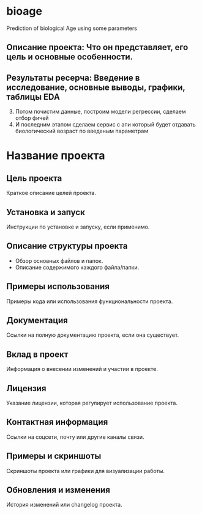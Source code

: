 # bioage
Prediction of biological Age using some parameters
## Описание проекта: Что он представляет, его цель и основные особенности.
## Результаты ресерча: Введение в исследование, основные выводы, графики, таблицы EDA 
3. Потом почистим данные, построим модели регрессии, сделаем отбор фичей
4. И последним этапом сделаем сервис с апи который будет отдавать биологический возраст по введеным параметрам

# Название проекта

## Цель проекта
Краткое описание целей проекта.

## Установка и запуск
Инструкции по установке и запуску, если применимо.

## Описание структуры проекта
- Обзор основных файлов и папок.
- Описание содержимого каждого файла/папки.

## Примеры использования
Примеры кода или использования функциональности проекта.

## Документация
Ссылки на полную документацию проекта, если она существует.

## Вклад в проект
Информация о внесении изменений и участии в проекте.

## Лицензия
Указание лицензии, которая регулирует использование проекта.

## Контактная информация
Ссылки на соцсети, почту или другие каналы связи.

## Примеры и скриншоты
Скриншоты проекта или графики для визуализации работы.

## Обновления и изменения
История изменений или changelog проекта.

